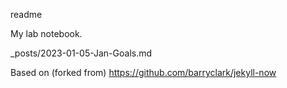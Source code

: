 readme

My lab notebook.

_posts/2023-01-05-Jan-Goals.md

Based on (forked from) https://github.com/barryclark/jekyll-now
